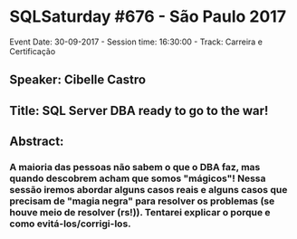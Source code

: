 # SQLSaturday #676 - São Paulo 2017
Event Date: 30-09-2017 - Session time: 16:30:00 - Track: Carreira e Certificação
## Speaker: Cibelle Castro
## Title: SQL Server DBA ready to go to the war!
## Abstract:
### A maioria das pessoas não sabem o que o DBA faz, mas quando descobrem acham que somos "mágicos"! Nessa sessão iremos abordar alguns casos reais e alguns casos que precisam de "magia negra" para resolver os problemas (se houve meio de resolver (rs!)). Tentarei explicar o porque e como evitá-los/corrigi-los.
